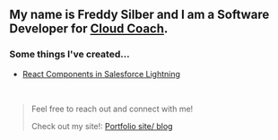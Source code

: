## My name is Freddy Silber and I am a Software Developer for [Cloud Coach](https://cloudcoach.com).
### Some things I've created...
* [React Components in Salesforce Lightning](https://github.com/freddysilber/react-lightning)

<br>

> Feel free to reach out and connect with me!
> 
> Check out my site!: [Portfolio site/ blog](https://freddysilber.github.io/)